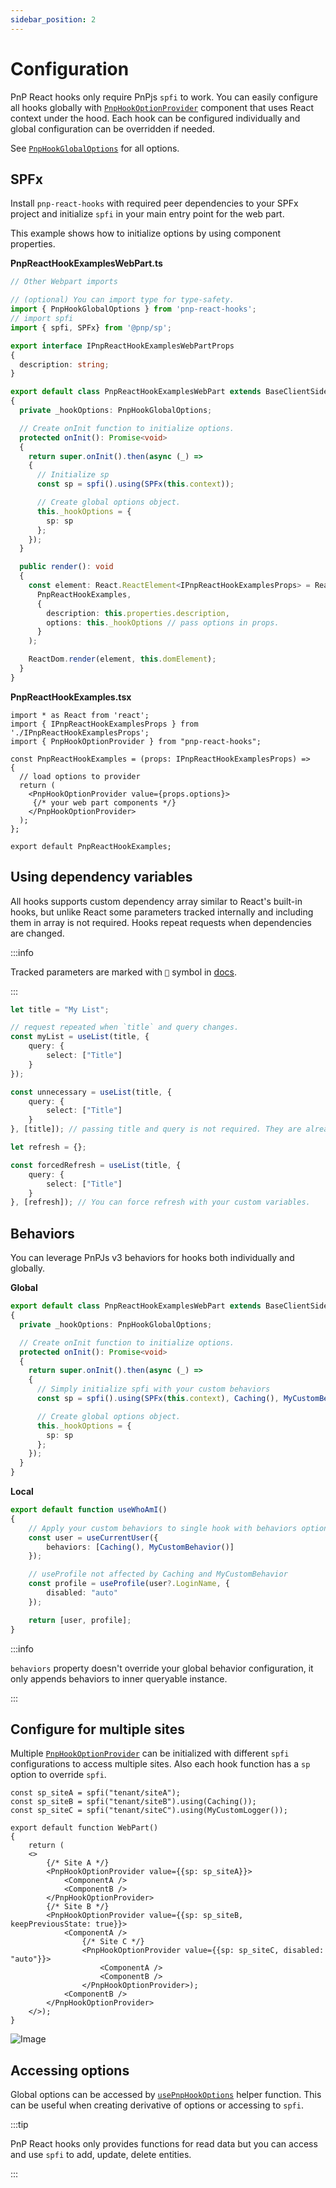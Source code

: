 ```yaml
---
sidebar_position: 2
---
```


# Configuration

PnP React hooks only require PnPjs `spfi` to work. You can easily configure all hooks globally with [`PnpHookOptionProvider`](API/PnpHookOptionProvider.md) component that uses React context under the hood. Each hook can be configured individually and global configuration can be overridden if needed.

See [`PnpHookGlobalOptions`](API/Interfaces/PnpHookGlobalOptions) for all options.

## SPFx

Install `pnp-react-hooks` with required peer dependencies to your SPFx project and initialize `spfi` in your main entry point for the web part.

This example shows how to initialize options by using component properties.

**PnpReactHookExamplesWebPart.ts**
```typescript
// Other Webpart imports

// (optional) You can import type for type-safety.
import { PnpHookGlobalOptions } from 'pnp-react-hooks';
// import spfi
import { spfi, SPFx} from '@pnp/sp';

export interface IPnpReactHookExamplesWebPartProps
{
  description: string;
}

export default class PnpReactHookExamplesWebPart extends BaseClientSideWebPart<IPnpReactHookExamplesWebPartProps>
{
  private _hookOptions: PnpHookGlobalOptions;

  // Create onInit function to initialize options.
  protected onInit(): Promise<void>
  {
    return super.onInit().then(async (_) =>
    {
	  // Initialize sp
      const sp = spfi().using(SPFx(this.context));

      // Create global options object.
      this._hookOptions = {
        sp: sp
      };
    });
  }

  public render(): void
  {
    const element: React.ReactElement<IPnpReactHookExamplesProps> = React.createElement(
      PnpReactHookExamples,
      {
        description: this.properties.description,
        options: this._hookOptions // pass options in props.
      }
    );

    ReactDom.render(element, this.domElement);
  }
}
```

**PnpReactHookExamples.tsx**
```tsx
import * as React from 'react';
import { IPnpReactHookExamplesProps } from './IPnpReactHookExamplesProps';
import { PnpHookOptionProvider } from "pnp-react-hooks";

const PnpReactHookExamples = (props: IPnpReactHookExamplesProps) =>
{
  // load options to provider
  return (
    <PnpHookOptionProvider value={props.options}>
     {/* your web part components */}
    </PnpHookOptionProvider>
  );
};

export default PnpReactHookExamples;
```

## Using dependency variables

All hooks supports custom dependency array similar to React's built-in hooks, but unlike React some parameters tracked internally and including them in array is not required. Hooks repeat requests when dependencies are changed.

:::info

Tracked parameters are marked with `🚩` symbol in [docs](API/index.md).

:::

```typescript
let title = "My List";

// request repeated when `title` and query changes.
const myList = useList(title, {
	query: {
		select: ["Title"]
	}
});

const unnecessary = useList(title, {
	query: {
		select: ["Title"]
	}
}, [title]); // passing title and query is not required. They are already tracking internally.

let refresh = {};

const forcedRefresh = useList(title, {
	query: {
		select: ["Title"]
	}
}, [refresh]); // You can force refresh with your custom variables.
```

## Behaviors

You can leverage PnPJs v3 behaviors for hooks both individually and globally.

**Global**
```typescript
export default class PnpReactHookExamplesWebPart extends BaseClientSideWebPart<IPnpReactHookExamplesWebPartProps>
{
  private _hookOptions: PnpHookGlobalOptions;

  // Create onInit function to initialize options.
  protected onInit(): Promise<void>
  {
    return super.onInit().then(async (_) =>
    {
	  // Simply initialize spfi with your custom behaviors
      const sp = spfi().using(SPFx(this.context), Caching(), MyCustomBehavior());

      // Create global options object.
      this._hookOptions = {
        sp: sp
      };
    });
  }
}
```

**Local**
```typescript
export default function useWhoAmI()
{
	// Apply your custom behaviors to single hook with behaviors option.
    const user = useCurrentUser({
		behaviors: [Caching(), MyCustomBehavior()]
	});

    // useProfile not affected by Caching and MyCustomBehavior
	const profile = useProfile(user?.LoginName, {
		disabled: "auto"
	});

	return [user, profile];
}
```

:::info

`behaviors` property doesn't override your global behavior configuration, it only appends behaviors to inner queryable instance.

:::

## Configure for multiple sites

Multiple [`PnpHookOptionProvider`](API/PnpHookOptionProvider.md) can be initialized with different `spfi` configurations to access multiple sites. Also each hook function has a `sp` option to override `spfi`.

```tsx
const sp_siteA = spfi("tenant/siteA");
const sp_siteB = spfi("tenant/siteB").using(Caching());
const sp_siteC = spfi("tenant/siteC").using(MyCustomLogger());

export default function WebPart()
{
	return (
	<>
		{/* Site A */}
		<PnpHookOptionProvider value={{sp: sp_siteA}}>
			<ComponentA />
			<ComponentB />
		</PnpHookOptionProvider>
		{/* Site B */}
		<PnpHookOptionProvider value={{sp: sp_siteB, keepPreviousState: true}}>
			<ComponentA />
				{/* Site C */}
				<PnpHookOptionProvider value={{sp: sp_siteC, disabled: "auto"}}>
					<ComponentA />
					<ComponentB />
				</PnpHookOptionProvider>);
			<ComponentB />
		</PnpHookOptionProvider>
	</>);
}
```

![Image](../../static/img/content-multi-site.png)

## Accessing options

Global options can be accessed by [`usePnpHookOptions`](API/usePnpHookOptions.md) helper function. This can be useful when creating derivative of options or accessing to  `spfi`.

:::tip

PnP React hooks only provides functions for read data but you can access and use `spfi` to add, update, delete entities.

:::
